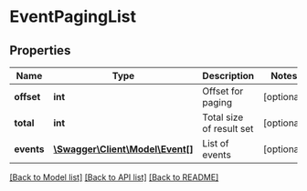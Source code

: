 # EventPagingList

## Properties
Name | Type | Description | Notes
------------ | ------------- | ------------- | -------------
**offset** | **int** | Offset for paging | [optional] 
**total** | **int** | Total size of result set | [optional] 
**events** | [**\Swagger\Client\Model\Event[]**](Event.md) | List of events | [optional] 

[[Back to Model list]](../README.md#documentation-for-models) [[Back to API list]](../README.md#documentation-for-api-endpoints) [[Back to README]](../README.md)


